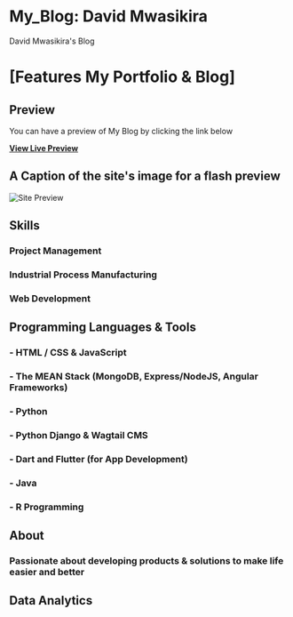 # My_Blog: David Mwasikira
David Mwasikira's Blog

# [Features My Portfolio & Blog]


## Preview

You can have a preview of My Blog by clicking the link below

**[View Live Preview](https://sites.google.com/view/david-mwasikira/david-resume)**


## A Caption of the site's image for a flash preview

![Site Preview](./site_page.jpg "title")


## Skills

### Project Management 
### Industrial Process Manufacturing
### Web Development




## Programming Languages & Tools

### - HTML / CSS & JavaScript
### - The MEAN Stack (MongoDB, Express/NodeJS, Angular Frameworks)
### - Python
### - Python Django & Wagtail CMS
### - Dart and Flutter (for App Development)
### - Java
### - R Programming




## About

### Passionate about developing products & solutions to make life easier and better



## Data Analytics

